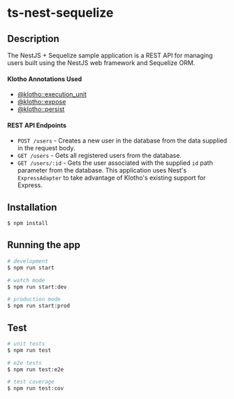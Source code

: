 # ts-nest-sequelize

## Description
The NestJS + Sequelize sample application is a REST API for managing users built using the NestJS web framework and Sequelize ORM.

#### Klotho Annotations Used

- [@klotho::execution_unit](../api/nodejs/exec_unit)
- [@klotho::expose](../api/nodejs/expose)
- [@klotho::persist](../api/nodejs/persist)

#### REST API Endpoints

- `POST /users` - Creates a new user in the database from the data supplied in the request body.
- `GET /users` - Gets all registered users from the database.
- `GET /users/:id` - Gets the user associated with the supplied `id` path parameter from the database.
This application uses Nest's `ExpressAdapter` to take advantage of Klotho's existing support for Express.

## Installation

```bash
$ npm install
```

## Running the app

```bash
# development
$ npm run start

# watch mode
$ npm run start:dev

# production mode
$ npm run start:prod
```

## Test

```bash
# unit tests
$ npm run test

# e2e tests
$ npm run test:e2e

# test coverage
$ npm run test:cov
```
